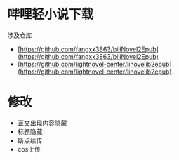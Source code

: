 # 哔哩轻小说下载

涉及仓库

- [https://github.com/fangxx3863/biliNovel2Epub](https://github.com/fangxx3863/biliNovel2Epub)
- [https://github.com/lightnovel-center/linovelib2epub](https://github.com/lightnovel-center/linovelib2epub)

# 修改

- 正文出现内容隐藏
- 标题隐藏
- 断点续传
- cos上传

